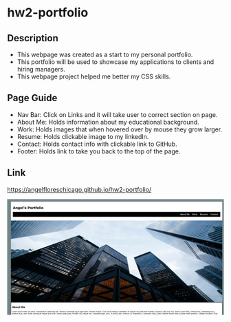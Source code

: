# hw2-portfolio

## Description

- This webpage was created as a start to my personal portfolio.
- This portfolio will be used to showcase my applications to clients and hiring managers. 
- This webpage project helped me better my CSS skills.

## Page Guide
- Nav Bar: Click on Links and it will take user to correct section on page.
- About Me: Holds information about my educational background.
- Work: Holds images that when hovered over by mouse they grow larger.
- Resume: Holds clickable image to my linkedIn.
- Contact: Holds contact info with clickable link to GitHub.
- Footer: Holds link to take you back to the top of the page.

## Link 
https://angelfloreschicago.github.io/hw2-portfolio/

<img src="./assets/images/screenshot.png">

